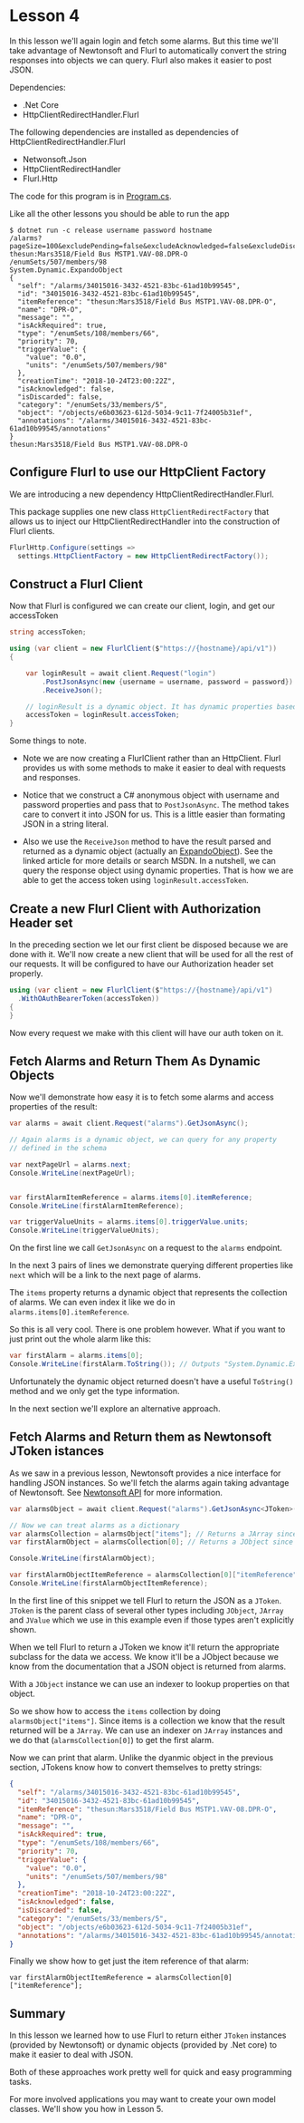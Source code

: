 # Lesson 4

In this lesson we'll again login and fetch some alarms. But this time
we'll take advantage of Newtonsoft and Flurl to automatically convert
the string responses into objects we can query. Flurl also makes it easier
to post JSON.

Dependencies:

* .Net Core
* HttpClientRedirectHandler.Flurl

The following dependencies are installed as dependencies of HttpClientRedirectHandler.Flurl

* Netwonsoft.Json
* HttpClientRedirectHandler
* Flurl.Http

The code for this program is in [Program.cs](./Program.cs).

Like all the other lessons you should be able to run the app

```shell
$ dotnet run -c release username password hostname
/alarms?pageSize=100&excludePending=false&excludeAcknowledged=false&excludeDiscarded=false&page=2
thesun:Mars3518/Field Bus MSTP1.VAV-08.DPR-O
/enumSets/507/members/98
System.Dynamic.ExpandoObject
{
  "self": "/alarms/34015016-3432-4521-83bc-61ad10b99545",
  "id": "34015016-3432-4521-83bc-61ad10b99545",
  "itemReference": "thesun:Mars3518/Field Bus MSTP1.VAV-08.DPR-O",
  "name": "DPR-O",
  "message": "",
  "isAckRequired": true,
  "type": "/enumSets/108/members/66",
  "priority": 70,
  "triggerValue": {
    "value": "0.0",
    "units": "/enumSets/507/members/98"
  },
  "creationTime": "2018-10-24T23:00:22Z",
  "isAcknowledged": false,
  "isDiscarded": false,
  "category": "/enumSets/33/members/5",
  "object": "/objects/e6b03623-612d-5034-9c11-7f24005b31ef",
  "annotations": "/alarms/34015016-3432-4521-83bc-61ad10b99545/annotations"
}
thesun:Mars3518/Field Bus MSTP1.VAV-08.DPR-O
```

## Configure Flurl to use our HttpClient Factory

We are introducing a new dependency HttpClientRedirectHandler.Flurl.

This package supplies one new class `HttpClientRedirectFactory` that allows
us to inject our HttpClientRedirectHandler into the construction of Flurl clients.


```csharp
FlurlHttp.Configure(settings => 
  settings.HttpClientFactory = new HttpClientRedirectFactory());
```

## Construct a Flurl Client

Now that Flurl is configured we can create our client, login,
and get our accessToken

```csharp
string accessToken;

using (var client = new FlurlClient($"https://{hostname}/api/v1"))
{

    var loginResult = await client.Request("login")
        .PostJsonAsync(new {username = username, password = password})
        .ReceiveJson();

    // loginResult is a dynamic object. It has dynamic properties based on the JSON received
    accessToken = loginResult.accessToken;
}
```

Some things to note.

* Note we are now creating a FlurlClient rather than an HttpClient. Flurl
provides us with some methods to make it easier to deal with requests and responses.

* Notice that we construct
a C# anonymous object with username and password properties and pass that to 
`PostJsonAsync`. The method takes care to convert it into JSON for us. This is
a little easier than formating JSON in a string literal.

* Also we use the `ReceiveJson` method to have the result parsed and returned
as a dynamic object (actually an [ExpandoObject](https://stackoverflow.com/questions/1653046/what-are-the-true-benefits-of-expandoobject#1663044)).
See the linked article for more details or search MSDN. In a nutshell, we can
query the response object using dynamic properties. That is how we are able
to get the access token using `loginResult.accessToken`.

## Create a new Flurl Client with Authorization Header set

In the preceding section we let our first client be disposed because
we are done with it. We'll now create a new client that will be used
for all the rest of our requests. It will be configured to have our Authorization
header set properly.

```csharp
using (var client = new FlurlClient($"https://{hostname}/api/v1")
  .WithOAuthBearerToken(accessToken))
{
}
```

Now every request we make with this client will have our auth token on it.

## Fetch Alarms and Return Them As Dynamic Objects

Now we'll demonstrate how easy it is to fetch some alarms and access properties
of the result:

```csharp
var alarms = await client.Request("alarms").GetJsonAsync();

// Again alarms is a dynamic object, we can query for any property
// defined in the schema

var nextPageUrl = alarms.next;
Console.WriteLine(nextPageUrl);


var firstAlarmItemReference = alarms.items[0].itemReference;
Console.WriteLine(firstAlarmItemReference);

var triggerValueUnits = alarms.items[0].triggerValue.units;
Console.WriteLine(triggerValueUnits);
```

On the first line we call `GetJsonAsync` on a request to the `alarms` endpoint.

In the next 3 pairs of lines we demonstrate querying different properties like 
`next` which will be a link to the next page of alarms.

The `items` property returns a dynamic object that represents the collection of
alarms. We can even index it like we do in `alarms.items[0].itemReference`.

So this is all very cool. There is one problem however. What if you want
to just print out the whole alarm like this:

```csharp
var firstAlarm = alarms.items[0];
Console.WriteLine(firstAlarm.ToString()); // Outputs "System.Dynamic.ExpandoObject"
```

Unfortunately the dynamic object returned doesn't have a useful `ToString()` method
and we only get the type information.

In the next section we'll explore an alternative approach.

## Fetch Alarms and Return them as Newtonsoft JToken istances

As we saw in a previous lesson, Newtonsoft provides a nice interface for
handling JSON instances. So we'll fetch the alarms again taking advantage of
Newtonsoft. See [Newtonsoft API](https://www.newtonsoft.com/json/help/html/N_Newtonsoft_Json_Linq.htm)
for more information.

```csharp
var alarmsObject = await client.Request("alarms").GetJsonAsync<JToken>();

// Now we can treat alarms as a dictionary
var alarmsCollection = alarmsObject["items"]; // Returns a JArray since items is a collection
var firstAlarmObject = alarmsCollection[0]; // Returns a JObject since each alarm is an object

Console.WriteLine(firstAlarmObject);

var firstAlarmObjectItemReference = alarmsCollection[0]["itemReference"];
Console.WriteLine(firstAlarmObjectItemReference);
```

In the first line of this snippet we tell Flurl to return the JSON as a
`JToken`.  `JToken` is the parent class of several other types including
`JObject`, `JArray` and `JValue` which we use in this example even if
those types aren't explicitly shown.

When we tell Flurl to return a JToken we know it'll return the appropriate subclass
for the data we access. We know it'll be a JObject because we know from the documentation
that a JSON object is returned from alarms.

With a `JObject` instance we can use an indexer to lookup properties on that object.

So we show how to access the `items` collection by doing `alarmsObject["items"]`.
Since items is a collection we know that the result returned will be a `JArray`.
We can use an indexer on `JArray` instances and we do that (`alarmsCollection[0]`)
to get the first alarm.

Now we can print that alarm. Unlike the dyanmic object in the previous section,
JTokens know how to convert themselves to pretty strings:

```json
{
  "self": "/alarms/34015016-3432-4521-83bc-61ad10b99545",
  "id": "34015016-3432-4521-83bc-61ad10b99545",
  "itemReference": "thesun:Mars3518/Field Bus MSTP1.VAV-08.DPR-O",
  "name": "DPR-O",
  "message": "",
  "isAckRequired": true,
  "type": "/enumSets/108/members/66",
  "priority": 70,
  "triggerValue": {
    "value": "0.0",
    "units": "/enumSets/507/members/98"
  },
  "creationTime": "2018-10-24T23:00:22Z",
  "isAcknowledged": false,
  "isDiscarded": false,
  "category": "/enumSets/33/members/5",
  "object": "/objects/e6b03623-612d-5034-9c11-7f24005b31ef",
  "annotations": "/alarms/34015016-3432-4521-83bc-61ad10b99545/annotations"
}
```

Finally we show how to get just the item reference of that alarm:

`var firstAlarmObjectItemReference = alarmsCollection[0]["itemReference"];
`

## Summary

In this lesson we learned how to use Flurl to return either `JToken` instances (provided by Newtonsoft) or 
dynamic objects (provided by .Net core) to make it easier to deal with JSON.

Both of these approaches work pretty well for quick and easy programming tasks.

For more involved applications you may want to create your own model classes. We'll show
you how in Lesson 5.